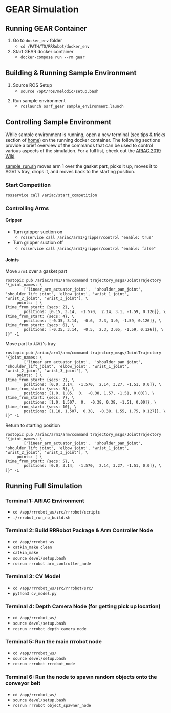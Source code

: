 # GEAR Simulation

## Running GEAR Container

1. Go to `docker_env` folder
   - `cd /PATH/TO/RRRobot/docker_env`
2. Start GEAR docker container
   - `docker-compose run --rm gear`

## Building & Running Sample Environment

1. Source ROS Setup
   - `source /opt/ros/melodic/setup.bash`
<!-- 2. Go to rrrobot_ws folder in container
   - `cd /app/rrrobot_ws`
3. Build package
   - `catkin_make clean`
   - `catkin_make`
   - `catkin_make install` -->
2. Run sample environment
   - `roslaunch osrf_gear sample_environment.launch`

## Controlling Sample Environment

While sample environment is running, open a new terminal (see tips & tricks section of [home](./home.md)) on the running docker container. The following sections provide a brief overview of the commands that can be used to control various aspects of the simulation. For a full list, check out the [ARIAC 2019 Wiki](https://bitbucket.org/osrf/ariac/wiki/2019/tutorials/gear_interface).

[sample_run.sh](../rrrobot_ws/src/gear/sample_run.sh) moves arm 1 over the gasket part, picks it up, moves it to AGV1's tray, drops it, and moves back to the starting position.

### Start Competition

`rosservice call /ariac/start_competition`

### Controlling Arms

#### Gripper

- Turn gripper suction on
  - `rosservice call /ariac/arm1/gripper/control "enable: true"`
- Turn gripper suction off
  - `rosservice call /ariac/arm1/gripper/control "enable: false"`

#### Joints

Move `arm1` over a gasket part

```
rostopic pub /ariac/arm1/arm/command trajectory_msgs/JointTrajectory    "{joint_names: \
        ['linear_arm_actuator_joint',  'shoulder_pan_joint', 'shoulder_lift_joint', 'elbow_joint', 'wrist_1_joint', 'wrist_2_joint', 'wrist_3_joint'], \
     points: [ \
{time_from_start: {secs: 2}, \
        positions: [0.15, 3.14,  -1.570,  2.14, 3.1, -1.59, 0.126]}, \
{time_from_start: {secs: 4}, \
        positions: [-0.35, 3.14,  -0.6,  2.3, 3.0, -1.59, 0.126]}, \
{time_from_start: {secs: 6}, \
        positions: [-0.35, 3.14,  -0.5,  2.3, 3.05, -1.59, 0.126]}, \
]}" -1
```

Move part to `AGV1`'s tray

```
rostopic pub /ariac/arm1/arm/command trajectory_msgs/JointTrajectory    "{joint_names: \
        ['linear_arm_actuator_joint',  'shoulder_pan_joint', 'shoulder_lift_joint', 'elbow_joint', 'wrist_1_joint', 'wrist_2_joint', 'wrist_3_joint'], \
     points: [ \
{time_from_start: {secs: 2}, \
        positions: [0.0, 3.14,  -1.570,  2.14, 3.27, -1.51, 0.0]}, \
{time_from_start: {secs: 5}, \
        positions: [1.0, 1.85,  0,  -0.38, 1.57, -1.51, 0.00]}, \
{time_from_start: {secs: 7}, \
        positions: [1.0, 1.507,  0,  -0.38, 0.38, -1.51, 0.00]}, \
{time_from_start: {secs: 10}, \
        positions: [1.18, 1.507,  0.38,  -0.38, 1.55, 1.75, 0.127]}, \
]}" -1
```

Return to starting position

```
rostopic pub /ariac/arm1/arm/command trajectory_msgs/JointTrajectory    "{joint_names: \
        ['linear_arm_actuator_joint',  'shoulder_pan_joint', 'shoulder_lift_joint', 'elbow_joint', 'wrist_1_joint', 'wrist_2_joint', 'wrist_3_joint'], \
     points: [ \
{time_from_start: {secs: 5}, \
        positions: [0.0, 3.14,  -1.570,  2.14, 3.27, -1.51, 0.0]}, \
]}" -1
```

## Running Full Simulation

### Terminal 1: ARIAC Environment

- `cd /app/rrrobot_ws/src/rrrobot/scripts`
- `./rrrobot_run_no_build.sh`

### Terminal 2: Build RRRobot Package & Arm Controller Node

- `cd /app/rrrobot_ws`
- `catkin_make clean`
- `catkin_make`
- `source devel/setup.bash`
- `rosrun rrrobot arm_controller_node`

### Terminal 3: CV Model

- `cd /app/rrrobot_ws/src/rrrobot/src/`
- `python3 cv_model.py`

### Terminal 4: Depth Camera Node (for getting pick up location)

- `cd /app/rrrobot_ws/`
- `source devel/setup.bash`
- `rosrun rrrobot depth_camera_node`

### Terminal 5: Run the main rrrobot node

- `cd /app/rrrobot_ws/`
- `source devel/setup.bash`
- `rosrun rrrobot rrrobot_node`

### Terminal 6: Run the node to spawn random objects onto the conveyor belt

- `cd /app/rrrobot_ws/`
- `source devel/setup.bash`
- `rosrun rrrobot object_spawner_node`
